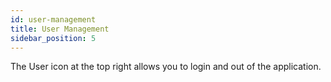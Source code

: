 ```yaml
---
id: user-management
title: User Management
sidebar_position: 5
---
```

The User icon at the top right allows you to login and out of the application.  